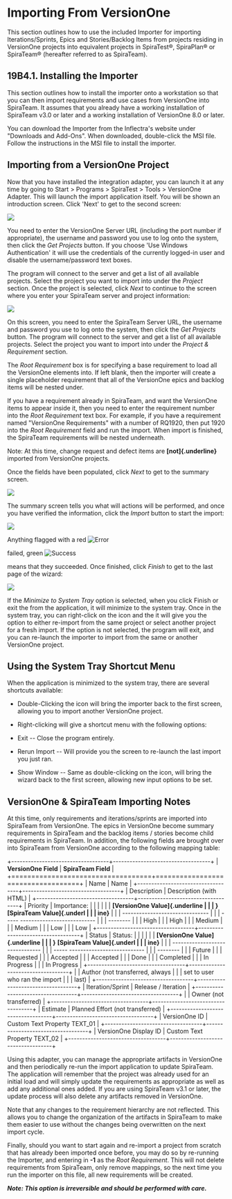 # Importing From VersionOne

This section outlines how to use the included Importer for importing
Iterations/Sprints, Epics and Stories/Backlog Items from projects
residing in VersionOne projects into equivalent projects in SpiraTest®,
SpiraPlan® or SpiraTeam® (hereafter referred to as SpiraTeam).

## 19B4.1. Installing the Importer

This section outlines how to install the importer onto a workstation so
that you can then import requirements and use cases from VersionOne into
SpiraTeam. It assumes that you already have a working installation of
SpiraTeam v3.0 or later and a working installation of VersionOne 8.0 or
later.

You can download the Importer from the Inflectra's website under
"Downloads and Add-Ons". When downloaded, double-click the MSI file.
Follow the instructions in the MSI file to install the importer.

## Importing from a VersionOne Project

Now that you have installed the integration adapter, you can launch it
at any time by going to Start \> Programs \> SpiraTest \> Tools \>
VersionOne Adapter. This will launch the import application itself. You
will be shown an introduction screen. Click 'Next' to get to the second
screen:

![](img/Importing_From_VersionOne_28.png)




You need to enter the VersionOne Server URL (including the port number
if appropriate), the username and password you use to log onto the
system, then click the *Get Projects* button. If you choose 'Use Windows
Authentication' it will use the credentials of the currently logged-in
user and disable the username/password text boxes.

The program will connect to the server and get a list of all available
projects. Select the project you want to import into under the *Project*
section. Once the project is selected, click *Next* to continue to the
screen where you enter your SpiraTeam server and project information:

![](img/Importing_From_VersionOne_29.png)




On this screen, you need to enter the SpiraTeam Server URL, the username
and password you use to log onto the system, then click the *Get
Projects* button. The program will connect to the server and get a list
of all available projects. Select the project you want to import into
under the *Project & Requirement* section.

The *Root Requirement* box is for specifying a base requirement to load
all the VersionOne elements into. If left blank, then the importer will
create a single placeholder requirement that all of the VersionOne epics
and backlog items will be nested under.

If you have a requirement already in SpiraTeam, and want the VersionOne
items to appear inside it, then you need to enter the requirement number
into the *Root Requirement* text box. For example, if you have a
requirement named "VersionOne Requirements" with a number of RQ1920,
then put 1920 into the *Root Requirement* field and run the import. When
import is finished, the SpiraTeam requirements will be nested
underneath.

Note: At this time, change request and defect items are
**[not]{.underline}** imported from VersionOne projects.

Once the fields have been populated, click *Next* to get to the summary
screen.

![](img/Importing_From_VersionOne_30.png)




The summary screen tells you what will actions will be performed, and
once you have verified the information, click the *Import* button to
start the import:

![](img/Importing_From_VersionOne_31.png)




Anything flagged with a red
![Error](img/Importing_From_VersionOne_17.png)


 failed, green
![Success](img/Importing_From_VersionOne_18.png)


 means that they succeeded. Once finished,
click *Finish* to get to the last page of the wizard:

![](img/Importing_From_VersionOne_32.png)




If the *Minimize to System Tray* option is selected, when you click
Finish or exit the from the application, it will minimize to the system
tray. Once in the system tray, you can right-click on the icon and the
it will give you the option to either re-import from the same project or
select another project for a fresh import. If the option is not
selected, the program will exit, and you can re-launch the importer to
import from the same or another VersionOne project.

## Using the System Tray Shortcut Menu

When the application is minimized to the system tray, there are several
shortcuts available:

-   Double-Clicking the icon will bring the importer back to the first
screen, allowing you to import another VersionOne project.

-   Right-clicking will give a shortcut menu with the following options:

-   Exit -- Close the program entirely.

-   Rerun Import -- Will provide you the screen to re-launch the
last import you just ran.

-   Show Window -- Same as double-clicking on the icon, will bring
the wizard back to the first screen, allowing new input options
to be set.

## VersionOne & SpiraTeam Importing Notes

At this time, only requirements and iterations/sprints are imported into
SpiraTeam from VersionOne. The epics in VersionOne become summary
requirements in SpiraTeam and the backlog items / stories become child
requirements in SpiraTeam. In addition, the following fields are brought
over into SpiraTeam from VersionOne according to the following mapping
table:

+-----------------------------------+-----------------------------------+
| **VersionOne Field**              | **SpiraTeam Field**               |
+===================================+===================================+
| Name                              | Name                              |
+-----------------------------------+-----------------------------------+
| Description                       | Description (with HTML)           |
+-----------------------------------+-----------------------------------+
| Priority                          | Importance:                       |
|                                   |                                   |
|                                   |   **[VersionOne Value]{.underline |
|                                   | }**   **[SpiraTeam Value]{.underl |
|                                   | ine}**                            |
|                                   |   ------------------------------- |
|                                   | ----- --------------------------- |
|                                   | --------                          |
|                                   |   High                            |
|                                   |       High                        |
|                                   |   Medium                          |
|                                   |       Medium                      |
|                                   |   Low                             |
|                                   |       Low                         |
+-----------------------------------+-----------------------------------+
| Status                            | Status:                           |
|                                   |                                   |
|                                   |   **[VersionOne Value]{.underline |
|                                   | }**   **[SpiraTeam Value]{.underl |
|                                   | ine}**                            |
|                                   |   ------------------------------- |
|                                   | ----- --------------------------- |
|                                   | --------                          |
|                                   |   Future                          |
|                                   |       Requested                   |
|                                   |   Accepted                        |
|                                   |       Accepted                    |
|                                   |   Done                            |
|                                   |       Completed                   |
|                                   |   In Progress                     |
|                                   |       In Progress                 |
+-----------------------------------+-----------------------------------+
|                                   | Author (not transferred, always   |
|                                   | set to user who ran the import    |
|                                   | last)                             |
+-----------------------------------+-----------------------------------+
| Iteration/Sprint                  | Release / Iteration               |
+-----------------------------------+-----------------------------------+
|                                   | Owner (not transferred)           |
+-----------------------------------+-----------------------------------+
| Estimate                          | Planned Effort (not transferred)  |
+-----------------------------------+-----------------------------------+
| VersionOne ID                     | Custom Text Property TEXT\_01     |
+-----------------------------------+-----------------------------------+
| VersionOne Display ID             | Custom Text Property TEXT\_02     |
+-----------------------------------+-----------------------------------+

Using this adapter, you can manage the appropriate artifacts in
VersionOne and then periodically re-run the import application to update
SpiraTeam. The application will remember that the project was already
used for an initial load and will simply update the requirements as
appropriate as well as add any additional ones added. If you are using
SpiraTeam v3.1 or later, the update process will also delete any
artifacts removed in VersionOne.

Note that any changes to the requirement hierarchy are not reflected.
This allows you to change the organization of the artifacts in SpiraTeam
to make them easier to use without the changes being overwritten on the
next import cycle.

Finally, should you want to start again and re-import a project from
scratch that has already been imported once before, you may do so by
re-running the Importer, and entering in **-1** as the *Root
Requirement*. This will not delete requirements from SpiraTeam, only
remove mappings, so the next time you run the importer on this file, all
new requirements will be created.

***Note: This option is irreversible and should be performed with
care.***

